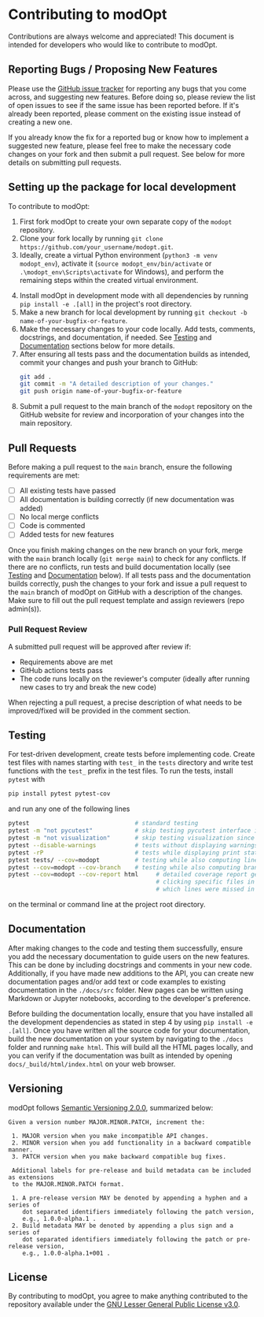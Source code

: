 # Contributing to modOpt

Contributions are always welcome and appreciated!
This document is intended for developers who would like to contribute to modOpt.

## Reporting Bugs / Proposing New Features
Please use the [GitHub issue tracker](https://github.com/LSDOlab/modopt/issues) 
for reporting any bugs that you come across, and suggesting new features.
Before doing so, please review the list of open issues to see if the same issue has been reported before. 
If it's already been reported, please comment on the existing issue instead of creating a new one.

If you already know the fix for a reported bug or know how to implement a suggested new feature, 
please feel free to make the necessary code changes on your fork and then submit a pull request. 
See below for more details on submitting pull requests.

## Setting up the package for local development
To contribute to modOpt:
1. First fork modOpt to create your own separate copy of the `modopt` repository.
2. Clone your fork locally by running `git clone https://github.com/your_username/modopt.git`.
3. Ideally, create a virtual Python environment (`python3 -m venv modopt_env`), 
   activate it (`source modopt_env/bin/activate` or `.\modopt_env\Scripts\activate` for Windows),
   and perform the remaining steps within the created virtual environment.
<!-- 4. Install development dependencies by running `pip install -r requirements.txt`. -->
4. Install modOpt in development mode with all dependencies by running `pip install -e .[all]` in the project's root directory.
5. Make a new branch for local development by running `git checkout -b name-of-your-bugfix-or-feature`.
6. Make the necessary changes to your code locally. 
   Add tests, comments, docstrings, and documentation, if needed.
   See [Testing](#testing) and [Documentation](#documentation) sections below for more details.
7.  After ensuring all tests pass and the documentation builds as intended, 
   commit your changes and push your branch to GitHub:
    ```sh
    git add .
    git commit -m "A detailed description of your changes."
    git push origin name-of-your-bugfix-or-feature
    ```
8.  Submit a pull request to the main branch of the `modopt` repository on the GitHub website for review and
   incorporation of your changes into the main repository.

## Pull Requests
Before making a pull request to the `main` branch, ensure the following requirements are met:
- [ ] All existing tests have passed
- [ ] All documentation is building correctly (if new documentation was added) 
- [ ] No local merge conflicts
- [ ] Code is commented
- [ ] Added tests for new features
  
<!-- To create the pull request, follow the steps:

1. Pull from `main` branch
```sh
git pull # Get most up-to-update version
```
2. Merge with main and check for conflicts
```sh
git merge main # merge with main locally on your branch to check for conflicts
```
3. Run tests
```sh
pytest # standard testing
pytest --disable-warnings # tests without displaying warnings
pytest -rP # tests while displaying print statements
```
4. Push changes
```sh
git push
```
5. Create pull request on GitHub with descriptions for changes.
 - Fill out pull request template
 - Assign reviewers (repo admin(s)) -->

Once you finish making changes on the new branch on your fork, 
merge with the `main` branch locally (`git merge main`) to check for any conflicts.
If there are no conflicts, run tests and build documentation locally 
(see [Testing](#testing) and [Documentation](#documentation) below).
If all tests pass and the documentation builds correctly, 
push the changes to your fork and issue a pull request
to the `main` branch of modOpt on GitHub with a description of the changes.
Make sure to fill out the pull request template and assign reviewers (repo admin(s)).

### Pull Request Review
A submitted pull request will be approved after review if:
 - Requirements above are met
 - GitHub actions tests pass
 - The code runs locally on the reviewer's computer (ideally after running new cases to try and break the new code)

When rejecting a pull request, a precise description of what needs to be
improved/fixed will be provided in the comment section.

## Testing
For test-driven development, create tests before implementing code.
Create test files with names starting with `test_` in the `tests` directory and 
write test functions with the `test_` prefix in the test files.
To run the tests, install `pytest` with 
```sh
pip install pytest pytest-cov
``` 
and run any one of the following lines
```sh
pytest                              # standard testing
pytest -m "not pycutest"            # skip testing pycutest interface in case CUTEst is not available
pytest -m "not visualization"       # skip testing visualization since it opens multiple windows
pytest --disable-warnings           # tests without displaying warnings
pytest -rP                          # tests while displaying print statements
pytest tests/ --cov=modopt          # testing while also computing line coverage
pytest --cov=modopt --cov-branch    # testing while also computing branch coverage
pytest --cov=modopt --cov-report html     # detailed coverage report generated at htmlcov/index.html
                                          # clicking specific files in the report shows 
                                          # which lines were missed in testing
```
on the terminal or command line at the project root directory.

## Documentation
After making changes to the code and testing them successfully, 
ensure you add the necessary documentation to guide users on the new features.
This can be done by including docstrings and comments in your new code.
Additionally, if you have made new additions to the API, you can create new documentation pages 
and/or add text or code examples to existing documentation in the `./docs/src` folder.
New pages can be written using Markdown or Jupyter notebooks, according to the
developer's preference.

<!-- Start by modifying the documentation pages by editing `.md` and `.ipynb` files in the `/src` directory.
Customize/add/remove pages in the existing docs according to the improvements/additions made to the package.

Add Python files or Jupyter notebooks for examples with minimal explanations into the `/examples` directory, 
and detailed Jupyter notebooks for tutorials into the `/tutorials` directory. 
Filenames for examples should start with'ex_'.
Add your new examples and tutorials into the toctrees in `examples.md` and `tutorials.md` respectively.

For automatically generated API references, add docstrings to your modules, classes, functions, etc., and
then edit the list of directories containing files with docstrings intended for automatic API generation. 
This can be done by editing the line `autoapi_dirs = ["../../modopt/core"]` 
in `conf.py` in the `/src` directory. -->

Before building the documentation locally, ensure that you have installed all the development dependencies
as stated in step 4 by using `pip install -e .[all]`.
Once you have written all the source code for your documentation, 
build the new documentation on your system by navigating to the `./docs` folder and running `make html`.
This will build all the HTML pages locally, and you can verify if the documentation was built as intended by
opening `docs/_build/html/index.html` on your web browser.

## Versioning
modOpt follows [Semantic Versioning 2.0.0](https://semver.org/spec/v2.0.0.html), summarized below:

```{code-block} none
Given a version number MAJOR.MINOR.PATCH, increment the:

 1. MAJOR version when you make incompatible API changes.
 2. MINOR version when you add functionality in a backward compatible manner.
 3. PATCH version when you make backward compatible bug fixes.

 Additional labels for pre-release and build metadata can be included as extensions 
 to the MAJOR.MINOR.PATCH format.

 1. A pre-release version MAY be denoted by appending a hyphen and a series of 
    dot separated identifiers immediately following the patch version, 
    e.g., 1.0.0-alpha.1 .
 2. Build metadata MAY be denoted by appending a plus sign and a series of 
    dot separated identifiers immediately following the patch or pre-release version, 
    e.g., 1.0.0-alpha.1+001 .
```

## License
By contributing to modOpt, you agree to make anything contributed to the repository available 
under the [GNU Lesser General Public License v3.0](https://github.com/LSDOlab/modopt/blob/main/LICENSE.txt).